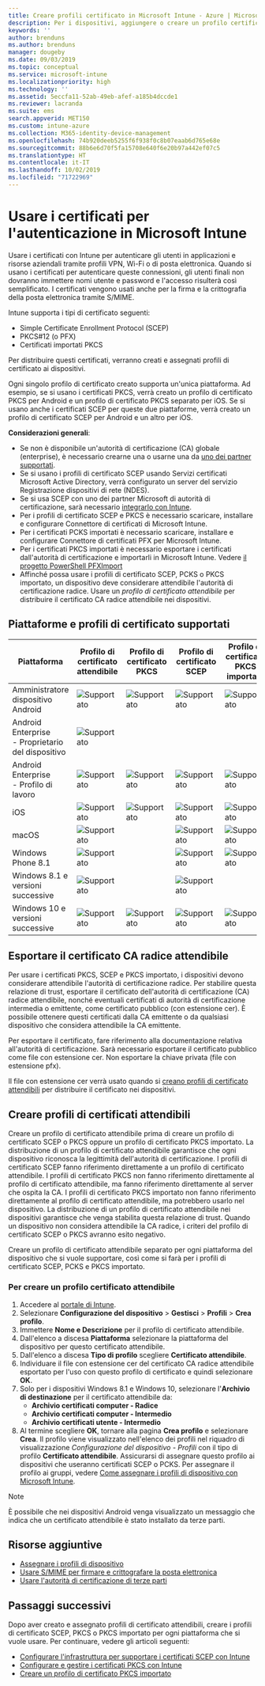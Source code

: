 ```yaml
---
title: Creare profili certificato in Microsoft Intune - Azure | Microsoft Docs
description: Per i dispositivi, aggiungere o creare un profilo certificato configurando l'ambiente di certificato SCEP o PKCS, esportare il certificato pubblico, creare il profilo nel portale di Azure e quindi assegnare SCEP o PKCS ai profili certificato in Microsoft Intune nel portale di Azure
keywords: ''
author: brenduns
ms.author: brenduns
manager: dougeby
ms.date: 09/03/2019
ms.topic: conceptual
ms.service: microsoft-intune
ms.localizationpriority: high
ms.technology: ''
ms.assetid: 5eccfa11-52ab-49eb-afef-a185b4dccde1
ms.reviewer: lacranda
ms.suite: ems
search.appverid: MET150
ms.custom: intune-azure
ms.collection: M365-identity-device-management
ms.openlocfilehash: 74b920deeb5255f6f938f0c8b07eaab6d765e68e
ms.sourcegitcommit: 88b6e6d70f5fa15708e640f6e20b97a442ef07c5
ms.translationtype: HT
ms.contentlocale: it-IT
ms.lasthandoff: 10/02/2019
ms.locfileid: "71722969"
---
```

# <a name="use-certificates-for-authentication-in-microsoft-intune"></a>Usare i certificati per l'autenticazione in Microsoft Intune  

Usare i certificati con Intune per autenticare gli utenti in applicazioni e risorse aziendali tramite profili VPN, Wi-Fi o di posta elettronica. Quando si usano i certificati per autenticare queste connessioni, gli utenti finali non dovranno immettere nomi utente e password e l'accesso risulterà così semplificato. I certificati vengono usati anche per la firma e la crittografia della posta elettronica tramite S/MIME.

Intune supporta i tipi di certificato seguenti:  

- Simple Certificate Enrollment Protocol (SCEP)  
- PKCS#12 (o PFX)  
- Certificati importati PKCS

Per distribuire questi certificati, verranno creati e assegnati profili di certificato ai dispositivi.  

Ogni singolo profilo di certificato creato supporta un'unica piattaforma. Ad esempio, se si usano i certificati PKCS, verrà creato un profilo di certificato PKCS per Android e un profilo di certificato PKCS separato per iOS. Se si usano anche i certificati SCEP per queste due piattaforme, verrà creato un profilo di certificato SCEP per Android e un altro per iOS.  

**Considerazioni generali**:  
- Se non è disponibile un'autorità di certificazione (CA) globale (enterprise), è necessario crearne una o usarne una da [uno dei partner supportati](certificate-authority-add-scep-overview.md#third-party-certification-authority-partners).
- Se si usano i profili di certificato SCEP usando Servizi certificati Microsoft Active Directory, verrà configurato un server del servizio Registrazione dispositivi di rete (NDES).
- Se si usa SCEP con uno dei partner Microsoft di autorità di certificazione, sarà necessario [integrarlo con Intune](certificate-authority-add-scep-overview.md#set-up-third-party-ca-integration).
- Per i profili di certificato SCEP e PKCS è necessario scaricare, installare e configurare Connettore di certificati di Microsoft Intune. 
- Per i certificati PCKS importati è necessario scaricare, installare e configurare Connettore di certificati PFX per Microsoft Intune.
- Per i certificati PKCS importati è necessario esportare i certificati dall'autorità di certificazione e importarli in Microsoft Intune. Vedere [il progetto PowerShell PFXImport](https://github.com/Microsoft/Intune-Resource-Access/tree/develop/src/PFXImportPowershell)
- Affinché possa usare i profili di certificato SCEP, PCKS o PKCS importato, un dispositivo deve considerare attendibile l'autorità di certificazione radice. Usare un *profilo di certificato attendibile* per distribuire il certificato CA radice attendibile nei dispositivi.  

## <a name="supported-platforms-and-certificate-profiles"></a>Piattaforme e profili di certificato supportati  
| Piattaforma              | Profilo di certificato attendibile | Profilo di certificato PKCS | Profilo di certificato SCEP | Profilo di certificato PKCS importato  |
|--|--|--|--|---|
| Amministratore dispositivo Android | ![Supportato](./media/certificates-configure/green-check.png) | ![Supportato](./media/certificates-configure/green-check.png) | ![Supportato](./media/certificates-configure/green-check.png)|  ![Supportato](./media/certificates-configure/green-check.png) |
| Android Enterprise <br> - Proprietario del dispositivo   | ![Supportato](./media/certificates-configure/green-check.png) |   |  |   |
| Android Enterprise <br> - Profilo di lavoro    | ![Supportato](./media/certificates-configure/green-check.png) | ![Supportato](./media/certificates-configure/green-check.png) | ![Supportato](./media/certificates-configure/green-check.png) | ![Supportato](./media/certificates-configure/green-check.png) |
| iOS                   | ![Supportato](./media/certificates-configure/green-check.png) | ![Supportato](./media/certificates-configure/green-check.png) | ![Supportato](./media/certificates-configure/green-check.png) | ![Supportato](./media/certificates-configure/green-check.png) |
| macOS                 | ![Supportato](./media/certificates-configure/green-check.png) |   |![Supportato](./media/certificates-configure/green-check.png)|![Supportato](./media/certificates-configure/green-check.png)|
| Windows Phone 8.1     |![Supportato](./media/certificates-configure/green-check.png)  |  | ![Supportato](./media/certificates-configure/green-check.png)| ![Supportato](./media/certificates-configure/green-check.png) |
| Windows 8.1 e versioni successive |![Supportato](./media/certificates-configure/green-check.png)  |  |![Supportato](./media/certificates-configure/green-check.png) |   |
| Windows 10 e versioni successive  | ![Supportato](./media/certificates-configure/green-check.png) | ![Supportato](./media/certificates-configure/green-check.png) | ![Supportato](./media/certificates-configure/green-check.png) | ![Supportato](./media/certificates-configure/green-check.png) |

## <a name="export-the-trusted-root-ca-certificate"></a>Esportare il certificato CA radice attendibile  
Per usare i certificati PKCS, SCEP e PKCS importato, i dispositivi devono considerare attendibile l'autorità di certificazione radice. Per stabilire questa relazione di trust, esportare il certificato dell'autorità di certificazione (CA) radice attendibile, nonché eventuali certificati di autorità di certificazione intermedia o emittente, come certificato pubblico (con estensione cer). È possibile ottenere questi certificati dalla CA emittente o da qualsiasi dispositivo che considera attendibile la CA emittente.  

Per esportare il certificato, fare riferimento alla documentazione relativa all'autorità di certificazione. Sarà necessario esportare il certificato pubblico come file con estensione cer.  Non esportare la chiave privata (file con estensione pfx).  

Il file con estensione cer verrà usato quando si [creano profili di certificato attendibili](#create-trusted-certificate-profiles) per distribuire il certificato nei dispositivi.  

## <a name="create-trusted-certificate-profiles"></a>Creare profili di certificati attendibili  
Creare un profilo di certificato attendibile prima di creare un profilo di certificato SCEP o PKCS oppure un profilo di certificato PKCS importato. La distribuzione di un profilo di certificato attendibile garantisce che ogni dispositivo riconosca la legittimità dell'autorità di certificazione. I profili di certificato SCEP fanno riferimento direttamente a un profilo di certificato attendibile. I profili di certificato PKCS non fanno riferimento direttamente al profilo di certificato attendibile, ma fanno riferimento direttamente al server che ospita la CA. I profili di certificato PKCS importato non fanno riferimento direttamente al profilo di certificato attendibile, ma potrebbero usarlo nel dispositivo. La distribuzione di un profilo di certificato attendibile nei dispositivi garantisce che venga stabilita questa relazione di trust. Quando un dispositivo non considera attendibile la CA radice, i criteri del profilo di certificato SCEP o PKCS avranno esito negativo.  

Creare un profilo di certificato attendibile separato per ogni piattaforma del dispositivo che si vuole supportare, così come si farà per i profili di certificato SCEP, PCKS e PKCS importato.  


### <a name="to-create-a-trusted-certificate-profile"></a>Per creare un profilo certificato attendibile  

1. Accedere al [portale di Intune](https://aka.ms/intuneportal).  
2. Selezionare **Configurazione del dispositivo** > **Gestisci** > **Profili** > **Crea profilo**.  
3. Immettere **Nome e Descrizione** per il profilo di certificato attendibile.  
4. Dall'elenco a discesa **Piattaforma** selezionare la piattaforma del dispositivo per questo certificato attendibile.  
5. Dall'elenco a discesa **Tipo di profilo** scegliere **Certificato attendibile**.  
6. Individuare il file con estensione cer del certificato CA radice attendibile esportato per l'uso con questo profilo di certificato e quindi selezionare **OK**.  
7. Solo per i dispositivi Windows 8.1 e Windows 10, selezionare l'**Archivio di destinazione** per il certificato attendibile da:  
   - **Archivio certificati computer - Radice**
   - **Archivio certificati computer - Intermedio**
   - **Archivio certificati utente - Intermedio**
8. Al termine scegliere **OK**, tornare alla pagina **Crea profilo** e selezionare **Crea**.
Il profilo viene visualizzato nell'elenco dei profili nel riquadro di visualizzazione *Configurazione del dispositivo - Profili* con il tipo di profilo **Certificato attendibile**.  Assicurarsi di assegnare questo profilo ai dispositivi che useranno certificati SCEP o PCKS. Per assegnare il profilo ai gruppi, vedere [Come assegnare i profili di dispositivo con Microsoft Intune](../configuration/device-profile-assign.md).

> [!NOTE]  
> È possibile che nei dispositivi Android venga visualizzato un messaggio che indica che un certificato attendibile è stato installato da terze parti.  

## <a name="additional-resources"></a>Risorse aggiuntive  
- [Assegnare i profili di dispositivo](../configuration/device-profile-assign.md)  
- [Usare S/MIME per firmare e crittografare la posta elettronica](certificates-s-mime-encryption-sign.md)  
- [Usare l'autorità di certificazione di terze parti](certificate-authority-add-scep-overview.md)  

## <a name="next-steps"></a>Passaggi successivi  
Dopo aver creato e assegnato profili di certificato attendibili, creare i profili di certificato SCEP, PKCS o PKCS importato per ogni piattaforma che si vuole usare. Per continuare, vedere gli articoli seguenti:  
- [Configurare l'infrastruttura per supportare i certificati SCEP con Intune](certificates-scep-configure.md)  
- [Configurare e gestire i certificati PKCS con Intune](certficates-pfx-configure.md)  
- [Creare un profilo di certificato PKCS importato](certificates-imported-pfx-configure.md#create-a-pkcs-imported-certificate-profile)  

